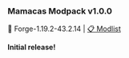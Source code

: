 ### Mamacas Modpack v1.0.0

🚀 Forge-1.19.2-43.2.14 | [📋 Modlist](https://github.com/KuryKat/Mamacas-Modpack/blob/master/changelogs/modlist_1.0.0.md)

**Initial release!**
